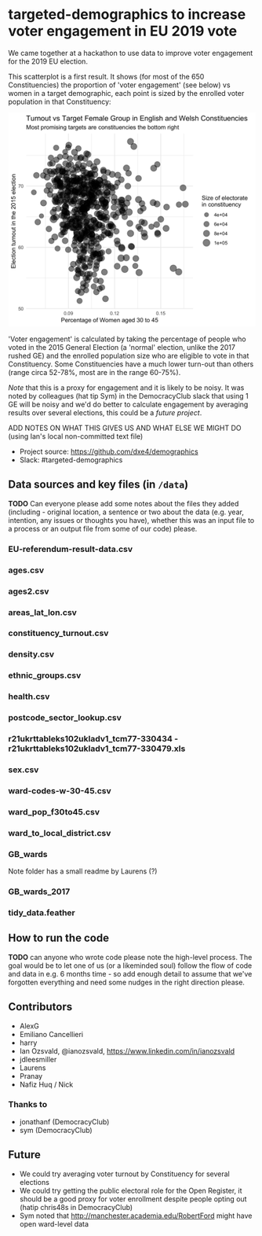 # targeted-demographics to increase voter engagement in EU 2019 vote

We came together at a hackathon to use data to improve voter engagement for the 2019 EU election. 

This scatterplot is a first result. It shows (for most of the 650 Constituencies) the proportion of 'voter engagement' (see below) vs women in a target demographic, each point is sized by the enrolled voter population in that Constituency:

![](plot_women_vs_turnout.png)

'Voter engagement' is calculated by taking the percentage of people who voted in the 2015 General Election (a 'normal' election, unlike the 2017 rushed GE) and the enrolled population size who are eligible to vote in that Constituency. Some Constituencies have a much lower turn-out than others (range circa 52-78%, most are in the range 60-75%).

_Note_ that this is a proxy for engagement and it is likely to be noisy. It was noted by colleagues (hat tip Sym) in the DemocracyClub slack that using 1 GE will be noisy and we'd do better to calculate engagement by averaging results over several elections, this could be a _future project_.

ADD NOTES ON WHAT THIS GIVES US AND WHAT ELSE WE MIGHT DO (using Ian's local non-committed text file)

* Project source: https://github.com/dxe4/demographics
* Slack: #targeted-demographics

## Data sources and key files (in `/data`)

**TODO** Can everyone please add some notes about the files they added (including - original location, a sentence or two about the data (e.g. year, intention, any issues or thoughts you have), whether this was an input file to a process or an output file from some of our code) please.

### EU-referendum-result-data.csv

### ages.csv

### ages2.csv

### areas_lat_lon.csv

### constituency_turnout.csv

### density.csv

### ethnic_groups.csv

### health.csv

### postcode_sector_lookup.csv

### r21ukrttableks102ukladv1_tcm77-330434 - r21ukrttableks102ukladv1_tcm77-330479.xls

### sex.csv

### ward-codes-w-30-45.csv

### ward_pop_f30to45.csv

### ward_to_local_district.csv

### GB_wards

Note folder has a small readme by Laurens (?)

### GB_wards_2017

### tidy_data.feather


## How to run the code

**TODO** can anyone who wrote code please note the high-level process. The goal would be to let one of us (or a likeminded soul) follow the flow of code and data in e.g. 6 months time - so add enough detail to assume that we've forgotten everything and need some nudges in the right direction please.


## Contributors

* AlexG
* Emiliano Cancellieri
* harry
* Ian Ozsvald, @ianozsvald, https://www.linkedin.com/in/ianozsvald
* jdleesmiller
* Laurens
* Pranay
* Nafiz Huq / Nick

### Thanks to

* jonathanf (DemocracyClub)
* sym (DemocracyClub)

## Future

* We could try averaging voter turnout by Constituency for several elections
* We could try getting the public electoral role for the Open Register, it should be a good proxy for voter enrollment despite people opting out (hatip chris48s in DemocracyClub)
* Sym noted that http://manchester.academia.edu/RobertFord might have open ward-level data
